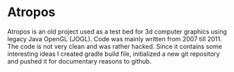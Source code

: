 # Atropos

Atropos is an old project used as a test bed for 3d computer graphics using legacy Java OpenGL (JOGL). Code was mainly
written from 2007 till 2011. The code is not very clean and was rather hacked. Since it contains some interesting ideas
I created gradle build file, initialized a new git repository and pushed it for documentary reasons to github.
